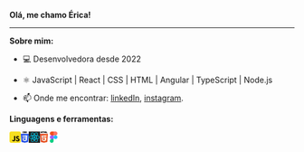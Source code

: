 **Olá, me chamo Érica!**

* * *

**Sobre mim:**
- 💻 Desenvolvedora desde 2022
- ⚛️ JavaScript | React | CSS | HTML | Angular | TypeScript | Node.js

- 📫 Onde me encontrar: [linkedIn](https://www.linkedin.com/in/blericalopes/), [instagram](https://www.instagram.com/blericalopes/).



**Linguagens e ferramentas:**

<img align="left" height="20" src="https://github.com/blericalopes/blericalopes/blob/main/%C3%8Dcones%20e%20imagens/javascript.svg">
<img align="left" height="20" src="https://github.com/blericalopes/blericalopes/blob/main/%C3%8Dcones%20e%20imagens/css.svg">
<img align="left" height="20" src="https://github.com/blericalopes/blericalopes/blob/main/%C3%8Dcones%20e%20imagens/react.svg">
<img align="left" height="20" src="https://github.com/blericalopes/blericalopes/blob/main/%C3%8Dcones%20e%20imagens/html.svg">
<img align="left" height="20" src="https://github.com/blericalopes/blericalopes/blob/main/%C3%8Dcones%20e%20imagens/figma.svg">


